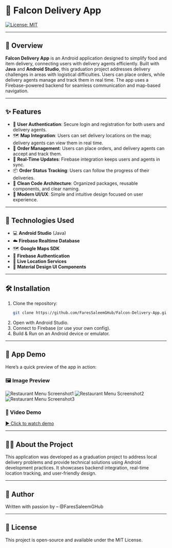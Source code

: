 # 🛵 Falcon Delivery App
[![License: MIT](https://img.shields.io/badge/License-MIT-yellow.svg)](LICENSE)

---

## 📱 Overview

**Falcon Delivery App** is an Android application designed to simplify food and item delivery, connecting users with delivery agents efficiently. Built with **Java** and **Android Studio**, this graduation project addresses delivery challenges in areas with logistical difficulties.
Users can place orders, while delivery agents manage and track them in real time. The app uses a Firebase-powered backend for seamless communication and map-based navigation.

---

## ✨ Features

- 🔐 **User Authentication**: Secure login and registration for both users and delivery agents.
- 🗺️ **Map Integration**: Users can set delivery locations on the map; delivery agents can view them in real time.
- 🚚 **Order Management**: Users can place orders, and delivery agents can accept and track them.
- 🔄 **Real-Time Updates**: Firebase integration keeps users and agents in sync.
- 📦 **Order Status Tracking**: Users can follow the progress of their deliveries.
- 📁 **Clean Code Architecture**: Organized packages, reusable components, and clear naming.
- 📸 **Modern UI/UX**: Simple and intuitive design focused on user experience.

---

## 🔧 Technologies Used
- 💻 **Android Studio** (Java)
- ☁️ **Firebase Realtime Database**
- 🗺️ **Google Maps SDK**
- 🔐 **Firebase Authentication**
- 🧭 **Live Location Services**
- 🎨 **Material Design UI Components**

---

## 🛠️ Installation

1. Clone the repository:
   ```bash
   git clone https://github.com/FaresSaleemGHub/Falcon-Delivery-App.git
2. Open with Android Studio.
3. Connect to Firebase (or use your own config).
4. Build & Run on an Android device or emulator.

---

## 📱 App Demo
Here’s a quick preview of the app in action:
### 🖼️ Image Preview
![Restaurant Menu Screenshot1](assets/demo.jpeg)
![Restaurant Menu Screenshot2](assets/demo3.jpeg)
![Restaurant Menu Screenshot3](assets/demo2.jpeg)

### 🎥 Video Demo
[▶️ Click to watch demo](https://www.youtube.com/playlist?list=PLWqURIX0Cj4I8uG2kj1EyXeI3zCTjEZdh)

---

## 🧑‍🎓 About the Project
This application was developed as a graduation project to address local delivery problems and provide technical solutions using Android development practices. It showcases backend integration, real-time location tracking, and user-friendly design.

---

## 👤 Author
Written with passion by – @FaresSaleemGHub

---

## 📜 License
This project is open-source and available under the MIT License.

